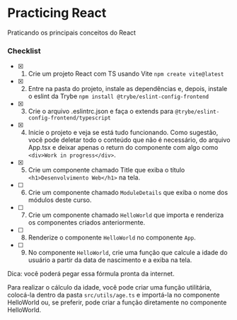 # Practicing React
Praticando os principais conceitos do React

### Checklist
- [X] 1. Crie um projeto React com TS usando Vite 
```npm create vite@latest```

- [X] 2. Entre na pasta do projeto, instale as dependências e, depois, instale o eslint da Trybe 
```npm install @trybe/eslint-config-frontend```

- [X] 3. Crie o arquivo .eslintrc.json e faça o extends para 
```@trybe/eslint-config-frontend/typescript```

- [X] 4. Inicie o projeto e veja se está tudo funcionando.
Como sugestão, você pode deletar todo o conteúdo que não é necessário, do arquivo App.tsx e deixar apenas o return do componente com algo como ```<div>Work in progress</div>```.

- [X] 5. Crie um componente chamado Title que exiba o título                                     ```<h1>Desenvolvimento Web</h1>``` na tela.

- [ ] 6. Crie um componente chamado ```ModuleDetails``` que exiba o nome dos módulos deste curso.

- [ ] 7. Crie um componente chamado ```HelloWorld``` que importa e renderiza os componentes criados anteriormente.

- [ ] 8. Renderize o componente ```HelloWorld``` no componente ```App```.

- [ ] 9. No componente ```HelloWorld```, crie uma função que calcule a idade do usuário a partir da data de nascimento e a exiba na tela. 

Dica: você poderá pegar essa fórmula pronta da internet.

Para realizar o cálculo da idade, você pode criar uma função utilitária, colocá-la dentro da pasta ```src/utils/age.ts``` e importá-la no componente HelloWorld ou, se preferir, pode criar a função diretamente no componente HelloWorld.
